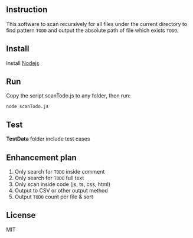 ## Instruction
This software to scan recursively for all files under the current directory to find pattern `TODO` and output the absolute path of file which exists `TODO`.

## Install
Install [Nodejs](https://nodejs.org/en/download/)

## Run
Copy the script scanTodo.js to any folder, then run:
```
node scanTodo.js
```

## Test
**TestData** folder include test cases

## Enhancement plan
1. Only search for `TODO` inside comment
2. Only search for `TODO` full text
3. Only scan inside code (js, ts, css, html) 
4. Output to CSV or other output method
5. Output `TODO` count per file & sort


## License
MIT